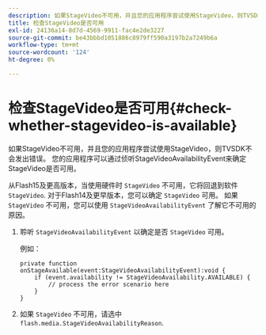 ```yaml
---
description: 如果StageVideo不可用，并且您的应用程序尝试使用StageVideo，则TVSDK不会发出错误。 您的应用程序可以通过侦听StageVideoAvailabilityEvent来确定StageVideo是否可用。
title: 检查StageVideo是否可用
exl-id: 24136a14-8d7d-4569-9911-fac4e2de3227
source-git-commit: be43bbbd1051886c8979ff590a3197b2a7249b6a
workflow-type: tm+mt
source-wordcount: '124'
ht-degree: 0%

---
```


# 检查StageVideo是否可用{#check-whether-stagevideo-is-available}

如果StageVideo不可用，并且您的应用程序尝试使用StageVideo，则TVSDK不会发出错误。 您的应用程序可以通过侦听StageVideoAvailabilityEvent来确定StageVideo是否可用。

从Flash15及更高版本，当使用硬件时 `StageVideo` 不可用，它将回退到软件 `StageVideo`. 对于Flash14及更早版本，您可以确定 `StageVideo` 可用。 如果 `StageVideo` 不可用，您可以使用 `StageVideoAvailabilityEvent` 了解它不可用的原因。

1. 聆听 `StageVideoAvailabilityEvent` 以确定是否 `StageVideo` 可用。

   例如：

   ```
   private function onStageAvailable(event:StageVideoAvailabilityEvent):void {
       if (event.availability != StageVideoAvailability.AVAILABLE) {
           // process the error scenario here
       }
   }
   ```

1. 如果 `StageVideo` 不可用，请选中 `flash.media.StageVideoAvailabilityReason`.
